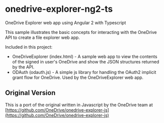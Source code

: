 # onedrive-explorer-ng2-ts

OneDrive Explorer web app using Angular 2 with Typescript

This sample illustrates the basic concepts for interacting with the OneDrive API to create a file explorer web app.

Included in this project:

* OneDriveExplorer (index.html) - A sample web app to view the contents of the signed in user's OneDrive and show the JSON structures returned by the API.
* ODAuth (odauth.js) - A simple js library for handling the OAuth2 implicit grant flow for OneDrive. Used by the OneDriveExplorer web app.


## Original Version
This is a port of the original written in Javascript by the OneDrive team at [https://github.com/OneDrive/onedrive-explorer-js](https://github.com/OneDrive/onedrive-explorer-js)